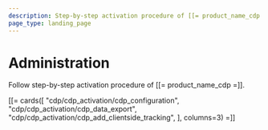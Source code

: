```yaml
---
description: Step-by-step activation procedure of [[= product_name_cdp =]].
page_type: landing_page
---
```


# Administration

Follow step-by-step activation procedure of [[= product_name_cdp =]].

[[= cards([
    "cdp/cdp_activation/cdp_configuration",
    "cdp/cdp_activation/cdp_data_export",
    "cdp/cdp_activation/cdp_add_clientside_tracking",
], columns=3) =]]